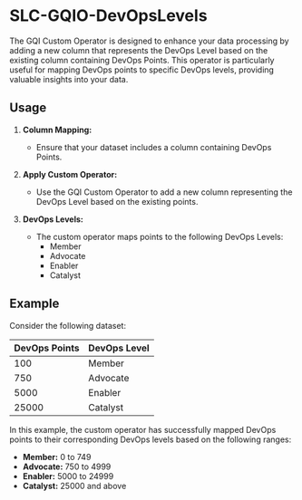 # SLC-GQIO-DevOpsLevels
The GQI Custom Operator is designed to enhance your data processing by adding a new column that represents the DevOps Level based on the existing column containing DevOps Points. This operator is particularly useful for mapping DevOps points to specific DevOps levels, providing valuable insights into your data.

## Usage

1. **Column Mapping:**
   - Ensure that your dataset includes a column containing DevOps Points.

2. **Apply Custom Operator:**
   - Use the GQI Custom Operator to add a new column representing the DevOps Level based on the existing points.

3. **DevOps Levels:**
   - The custom operator maps points to the following DevOps Levels:
     - Member
     - Advocate
     - Enabler
     - Catalyst

## Example

Consider the following dataset:

DevOps Points | DevOps Level
--------------|--------------
100           | Member
750           | Advocate
5000          | Enabler
25000         | Catalyst

In this example, the custom operator has successfully mapped DevOps points to their corresponding DevOps levels based on the following ranges:

- **Member:** 0 to 749
- **Advocate:** 750 to 4999
- **Enabler:** 5000 to 24999
- **Catalyst:** 25000 and above
